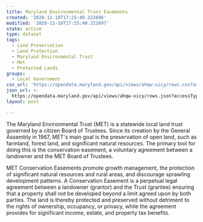 ```yaml
---
title: Maryland Environmental Trust Easements
created: '2020-11-10T17:25:40.322686'
modified: '2020-11-10T17:25:40.322697'
state: active
type: dataset
tags:
  - Land Preservation
  - Land Protection
  - Maryland Environmental Trust
  - Met
  - Protected Lands
groups:
  - Local Government
csv_url: 'https://opendata.maryland.gov/api/views/ahqw-xicy/rows.csv?accessType=DOWNLOAD'
json_url: >-
  https://opendata.maryland.gov/api/views/ahqw-xicy/rows.json?accessType=DOWNLOAD
layout: post

---
```

The Maryland Environmental Trust (MET) is a statewide local land trust governed by a citizen Board of Trustees. Since its creation by the General Assembly in 1967, MET's main goal is the preservation of open land, such as farmland, forest land, and significant natural resources. The primary tool for doing this is the conservation easement, a voluntary agreement between a landowner and the MET Board of Trustees. 

MET Conservation Easements promote growth management, the protection of significant natural resources and rural areas, and discourage sprawling development patterns. A Conservation Easement is a perpetual legal agreement between a landowner (grantor) and the Trust (grantee) ensuring that a property shall not be developed beyond a limit agreed upon by both parties. The land is thereby protected and preserved without detriment to the rights of ownership, occupancy, or privacy, while the agreement provides for significant income, estate, and property tax benefits.
